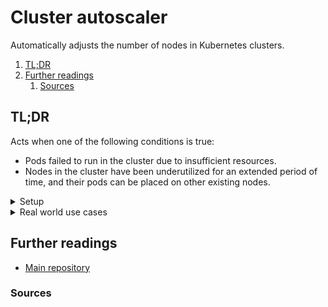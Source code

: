 # Cluster autoscaler

Automatically adjusts the number of nodes in Kubernetes clusters.

1. [TL;DR](#tldr)
1. [Further readings](#further-readings)
   1. [Sources](#sources)

## TL;DR

Acts when one of the following conditions is true:

- Pods failed to run in the cluster due to insufficient resources.
- Nodes in the cluster have been underutilized for an extended period of time, and their pods can be placed on other
  existing nodes.

<details>
  <summary>Setup</summary>

```sh
helm repo add 'autoscaler' 'https://kubernetes.github.io/autoscaler'
helm show values 'autoscaler/cluster-autoscaler'

helm install 'cluster-autoscaler' 'autoscaler/cluster-autoscaler' --set 'autoDiscovery.clusterName'=clusterName
helm --namespace 'kube-system' upgrade --install 'cluster-autoscaler' 'autoscaler/cluster-autoscaler' \
  --set 'autoDiscovery.clusterName'=clusterName

helm uninstall 'cluster-autoscaler'
helm --namespace 'kube-system' uninstall 'cluster-autoscaler'
```

</details>

<!-- Uncomment if used
<details>
  <summary>Usage</summary>

```sh
```

</details>
-->

<details>
  <summary>Real world use cases</summary>

```sh
helm --namespace 'kube-system' upgrade --install 'cluster-autoscaler' 'autoscaler/cluster-autoscaler' \
  --set 'cloudProvider'='aws' --set 'awsRegion'='eu-west-1' \
  --set 'autoDiscovery.clusterName'='defaultCluster' --set 'rbac.serviceAccount.name'='cluster-autoscaler-aws'
```

</details>

## Further readings

- [Main repository]

### Sources

<!--
  Reference
  ═╬═Time══
  -->

<!-- In-article sections -->
<!-- Knowledge base -->
<!-- Files -->
<!-- Upstream -->
[main repository]: https://github.com/kubernetes/autoscaler/tree/master/cluster-autoscaler

<!-- Others -->
